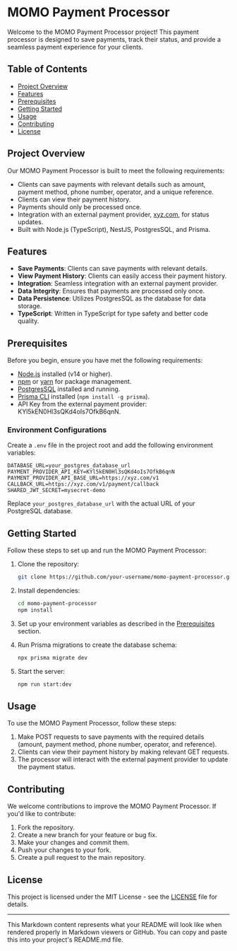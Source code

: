 # MOMO Payment Processor

Welcome to the MOMO Payment Processor project! This payment processor is designed to save payments, track their status, and provide a seamless payment experience for your clients.

## Table of Contents

- [Project Overview](#project-overview)
- [Features](#features)
- [Prerequisites](#prerequisites)
- [Getting Started](#getting-started)
- [Usage](#usage)
- [Contributing](#contributing)
- [License](#license)

## Project Overview

Our MOMO Payment Processor is built to meet the following requirements:

- Clients can save payments with relevant details such as amount, payment method, phone number, operator, and a unique reference.
- Clients can view their payment history.
- Payments should only be processed once.
- Integration with an external payment provider, [xyz.com](https://xyz.com), for status updates.
- Built with Node.js (TypeScript), NestJS, PostgresSQL, and Prisma.

## Features

- **Save Payments**: Clients can save payments with relevant details.
- **View Payment History**: Clients can easily access their payment history.
- **Integration**: Seamless integration with an external payment provider.
- **Data Integrity**: Ensures that payments are processed only once.
- **Data Persistence**: Utilizes PostgresSQL as the database for data storage.
- **TypeScript**: Written in TypeScript for type safety and better code quality.

## Prerequisites

Before you begin, ensure you have met the following requirements:

- [Node.js](https://nodejs.org/) installed (v14 or higher).
- [npm](https://www.npmjs.com/) or [yarn](https://yarnpkg.com/) for package management.
- [PostgresSQL](https://www.postgresql.org/) installed and running.
- [Prisma CLI](https://www.prisma.io/docs/reference/tools-and-interfaces/prisma-cli) installed (`npm install -g prisma`).
- API Key from the external payment provider: KYl5kEN0Hl3sQKd4oIs7OfkB6qnN.

### Environment Configurations

Create a `.env` file in the project root and add the following environment variables:

```
DATABASE_URL=your_postgres_database_url
PAYMENT_PROVIDER_API_KEY=KYl5kEN0Hl3sQKd4oIs7OfkB6qnN
PAYMENT_PROVIDER_API_BASE_URL=https://xyz.com/v1
CALLBACK_URL=https://xyz.com/v1/payment/callback
SHARED_JWT_SECRET=mysecret-demo
```

Replace `your_postgres_database_url` with the actual URL of your PostgreSQL database.

## Getting Started

Follow these steps to set up and run the MOMO Payment Processor:

1. Clone the repository:

   ```bash
   git clone https://github.com/your-username/momo-payment-processor.git
   ```

2. Install dependencies:

   ```bash
   cd momo-payment-processor
   npm install
   ```

3. Set up your environment variables as described in the [Prerequisites](#prerequisites) section.

4. Run Prisma migrations to create the database schema:

   ```bash
   npx prisma migrate dev
   ```

5. Start the server:

   ```bash
   npm run start:dev
   ```

## Usage

To use the MOMO Payment Processor, follow these steps:

1. Make POST requests to save payments with the required details (amount, payment method, phone number, operator, and reference).
2. Clients can view their payment history by making relevant GET requests.
3. The processor will interact with the external payment provider to update the payment status.

## Contributing

We welcome contributions to improve the MOMO Payment Processor. If you'd like to contribute:

1. Fork the repository.
2. Create a new branch for your feature or bug fix.
3. Make your changes and commit them.
4. Push your changes to your fork.
5. Create a pull request to the main repository.

## License

This project is licensed under the MIT License - see the [LICENSE](LICENSE) file for details.

---

This Markdown content represents what your README will look like when rendered properly in Markdown viewers or GitHub. You can copy and paste this into your project's README.md file.
